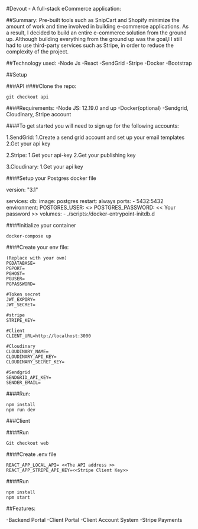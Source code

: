#Devout - A full-stack eCommerce application:

##Summary: 
Pre-built tools such as SnipCart and Shopify minimize the amount of work and time involved in building e-commerce applications. As a result, I decided to build an entire e-commerce solution from the ground up. Although building everything from the ground up was the goal,l I still had to use third-party services such as Stripe, in order to reduce the complexity of the project.

##Technology used:
-Node Js
-React
-SendGrid 
-Stripe
-Docker 
-Bootstrap


##Setup

###API
####Clone the repo: 
```
git checkout api
```

####Requirements:
-Node JS: 12.19.0 and up
-Docker(optional)
-Sendgrid, Cloudinary, Stripe account

####To get started you will need to sign up for the following accounts: 

1.SendGrid: 
1.Create a send grid account and set up your email templates
2.Get your api key

2.Stripe:
1.Get your api-key
2.Get your publishing key

3.Cloudinary: 
1.Get your api key

####Setup your Postgres docker file

version: "3.1"
 
services:
  db:
    image: postgres
    restart: always
    ports:
      - 5432:5432
    environment:
      POSTGRES_USER: <<Your User >>
      POSTGRES_PASSWORD: << Your password >>
    volumes:
      - ./scripts:/docker-entrypoint-initdb.d
 



 
####Initialize your container
```
docker-compose up 
```

####Create your env file:
```
(Replace with your own)
PGDATABASE=
PGPORT=
PGHOST=
PGUSER=
PGPASSWORD=

#Token secret
JWT_EXPIRY=
JWT_SECRET=

#stripe
STRIPE_KEY=

#Client
CLIENT_URL=http://localhost:3000

#Cloudinary
CLOUDINARY_NAME=
CLOUDINARY_API_KEY=
CLOUDINARY_SECRET_KEY=

#Sendgrid 
SENDGRID_API_KEY=
SENDER_EMAIL=
```
####Run:
```
npm install 
npm run dev
```
###Client

####Run
```
Git checkout web
```

####Create .env file
```
REACT_APP_LOCAL_API= <<The API address >>
REACT_APP_STRIPE_API_KEY=<<Stripe Client Key>>
```

####Run
``` 
npm install
npm start
```

##Features: 

-Backend Portal 
-Client Portal 
-Client Account System 
-Stripe Payments


